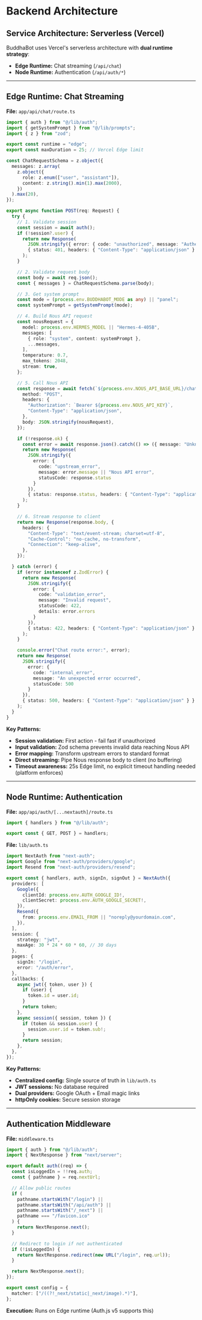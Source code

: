 # Backend Architecture

## Service Architecture: Serverless (Vercel)

BuddhaBot uses Vercel's serverless architecture with **dual runtime strategy**:
- **Edge Runtime:** Chat streaming (`/api/chat`)
- **Node Runtime:** Authentication (`/api/auth/*`)

---

## Edge Runtime: Chat Streaming

**File:** `app/api/chat/route.ts`

```typescript
import { auth } from "@/lib/auth";
import { getSystemPrompt } from "@/lib/prompts";
import { z } from "zod";

export const runtime = "edge";
export const maxDuration = 25; // Vercel Edge limit

const ChatRequestSchema = z.object({
  messages: z.array(
    z.object({
      role: z.enum(["user", "assistant"]),
      content: z.string().min(1).max(2000),
    })
  ).max(20),
});

export async function POST(req: Request) {
  try {
    // 1. Validate session
    const session = await auth();
    if (!session?.user) {
      return new Response(
        JSON.stringify({ error: { code: "unauthorized", message: "Authentication required", statusCode: 401 } }),
        { status: 401, headers: { "Content-Type": "application/json" } }
      );
    }

    // 2. Validate request body
    const body = await req.json();
    const { messages } = ChatRequestSchema.parse(body);

    // 3. Get system prompt
    const mode = (process.env.BUDDHABOT_MODE as any) || "panel";
    const systemPrompt = getSystemPrompt(mode);

    // 4. Build Nous API request
    const nousRequest = {
      model: process.env.HERMES_MODEL || "Hermes-4-405B",
      messages: [
        { role: "system", content: systemPrompt },
        ...messages,
      ],
      temperature: 0.7,
      max_tokens: 2048,
      stream: true,
    };

    // 5. Call Nous API
    const response = await fetch(`${process.env.NOUS_API_BASE_URL}/chat/completions`, {
      method: "POST",
      headers: {
        "Authorization": `Bearer ${process.env.NOUS_API_KEY}`,
        "Content-Type": "application/json",
      },
      body: JSON.stringify(nousRequest),
    });

    if (!response.ok) {
      const error = await response.json().catch(() => ({ message: "Unknown error" }));
      return new Response(
        JSON.stringify({
          error: {
            code: "upstream_error",
            message: error.message || "Nous API error",
            statusCode: response.status
          }
        }),
        { status: response.status, headers: { "Content-Type": "application/json" } }
      );
    }

    // 6. Stream response to client
    return new Response(response.body, {
      headers: {
        "Content-Type": "text/event-stream; charset=utf-8",
        "Cache-Control": "no-cache, no-transform",
        "Connection": "keep-alive",
      },
    });

  } catch (error) {
    if (error instanceof z.ZodError) {
      return new Response(
        JSON.stringify({
          error: {
            code: "validation_error",
            message: "Invalid request",
            statusCode: 422,
            details: error.errors
          }
        }),
        { status: 422, headers: { "Content-Type": "application/json" } }
      );
    }

    console.error("Chat route error:", error);
    return new Response(
      JSON.stringify({
        error: {
          code: "internal_error",
          message: "An unexpected error occurred",
          statusCode: 500
        }
      }),
      { status: 500, headers: { "Content-Type": "application/json" } }
    );
  }
}
```

**Key Patterns:**
- **Session validation:** First action - fail fast if unauthorized
- **Input validation:** Zod schema prevents invalid data reaching Nous API
- **Error mapping:** Transform upstream errors to standard format
- **Direct streaming:** Pipe Nous response body to client (no buffering)
- **Timeout awareness:** 25s Edge limit, no explicit timeout handling needed (platform enforces)

---

## Node Runtime: Authentication

**File:** `app/api/auth/[...nextauth]/route.ts`

```typescript
import { handlers } from "@/lib/auth";

export const { GET, POST } = handlers;
```

**File:** `lib/auth.ts`

```typescript
import NextAuth from "next-auth";
import Google from "next-auth/providers/google";
import Resend from "next-auth/providers/resend";

export const { handlers, auth, signIn, signOut } = NextAuth({
  providers: [
    Google({
      clientId: process.env.AUTH_GOOGLE_ID!,
      clientSecret: process.env.AUTH_GOOGLE_SECRET!,
    }),
    Resend({
      from: process.env.EMAIL_FROM || "noreply@yourdomain.com",
    }),
  ],
  session: {
    strategy: "jwt",
    maxAge: 30 * 24 * 60 * 60, // 30 days
  },
  pages: {
    signIn: "/login",
    error: "/auth/error",
  },
  callbacks: {
    async jwt({ token, user }) {
      if (user) {
        token.id = user.id;
      }
      return token;
    },
    async session({ session, token }) {
      if (token && session.user) {
        session.user.id = token.sub!;
      }
      return session;
    },
  },
});
```

**Key Patterns:**
- **Centralized config:** Single source of truth in `lib/auth.ts`
- **JWT sessions:** No database required
- **Dual providers:** Google OAuth + Email magic links
- **httpOnly cookies:** Secure session storage

---

## Authentication Middleware

**File:** `middleware.ts`

```typescript
import { auth } from "@/lib/auth";
import { NextResponse } from "next/server";

export default auth((req) => {
  const isLoggedIn = !!req.auth;
  const { pathname } = req.nextUrl;

  // Allow public routes
  if (
    pathname.startsWith("/login") ||
    pathname.startsWith("/api/auth") ||
    pathname.startsWith("/_next") ||
    pathname === "/favicon.ico"
  ) {
    return NextResponse.next();
  }

  // Redirect to login if not authenticated
  if (!isLoggedIn) {
    return NextResponse.redirect(new URL("/login", req.url));
  }

  return NextResponse.next();
});

export const config = {
  matcher: ["/((?!_next/static|_next/image).*)"],
};
```

**Execution:** Runs on Edge runtime (Auth.js v5 supports this)
